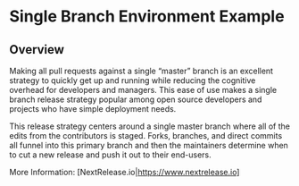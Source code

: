# Single Branch Environment Example #
## Overview ##
Making all pull requests against a single “master” branch is 
an excellent strategy to quickly get up and running while 
reducing the cognitive overhead for developers and managers. 
This ease of use makes a single branch release strategy popular 
among open source developers and projects who have simple deployment 
needs. 

This release strategy centers around a single master branch 
where all of the edits from the contributors is staged. Forks, 
branches, and direct commits all funnel into this primary branch 
and then the maintainers determine when to cut a new release and 
push it out to their end-users. 


More Information: [NextRelease.io|https://www.nextrelease.io]